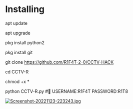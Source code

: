 # Installing
apt update

apt upgrade

pkg install python2

pkg install git

git clone https://github.com/R1F4T-2-0/CCTV-HACK

cd CCTV-R

chmod +x *

python CCTV-R.py
#📌
USERNAME:R1F4T
PASSWORD:R1T8


[![Screenshot-20221123-223243.jpg](https://i.postimg.cc/brfq1XrB/Screenshot-20221123-223243.jpg)](https://postimg.cc/vgXRdNWr)
